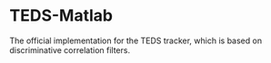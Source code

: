 # TEDS-Matlab
The official implementation for the TEDS tracker, which is based on discriminative correlation filters.
